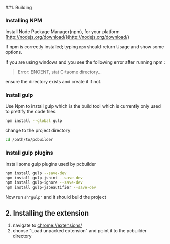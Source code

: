 ##1. Building

### Installing NPM
Install Node Package Manager(npm), for your platform [http://nodejs.org/download/](http://nodejs.org/download/)

If npm is correctly installed; typing ```npm``` should return Usage and show some options.

If you are using windows and you see the following error after running npm : 
> Error: ENOENT, stat C:\some directory...

ensure the directory exists and create it if not.

### Install gulp
Use Npm to install gulp which is the build tool which is currently only used to prettify the code files.

```sh
npm install --global gulp
```

change to the project directory

```sh
cd /path/to/pcbuilder
```

### Install gulp plugins
Install some gulp plugins used by pcbuilder

```sh
npm install gulp --save-dev
npm install gulp-jshint --save-dev
npm install gulp-ignore --save-dev
npm install gulp-jsbeautifier --save-dev
```

Now run ```sh"gulp"``` and it should build the project

## 2. Installing the extension
1. navigate to [chrome://extensions/](chrome://extensions/)
2. choose "Load unpacked extension" and point it to the pcbuilder directory
